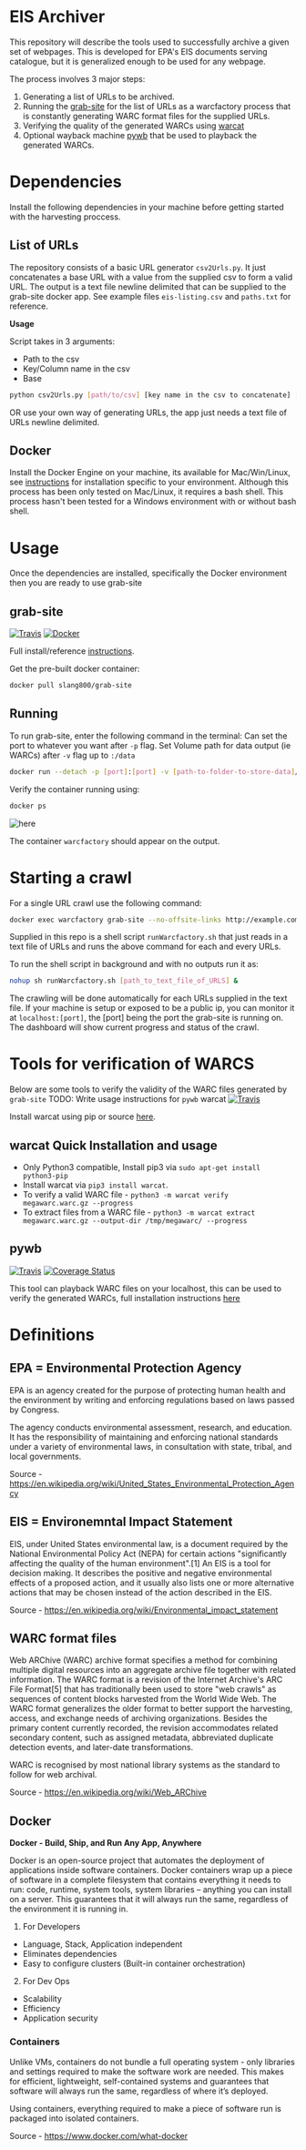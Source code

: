 # EIS Archiver
This repository will describe the tools used to successfully archive a given set of webpages. This is developed for EPA's EIS documents serving catalogue, but it is generalized enough to be used for any webpage. 

The process involves 3 major steps:

1.	Generating a list of URLs to be archived.
2.	Running the [grab-site](https://github.com/slang800/grab-site) for the list of URLs as a warcfactory process that is constantly generating WARC format files for the supplied URLs.
3.	Verifying the quality of the generated WARCs using [warcat](https://github.com/chfoo/warcat)
4.	Optional wayback machine [pywb](https://github.com/ikreymer/pywb) that be used to playback the generated WARCs.


# Dependencies
Install the following dependencies in your machine before getting started with the harvesting proccess.

List of URLs
---
The repository consists of a basic URL generator `csv2Urls.py`. It just concatenates a base URL with a value from the supplied csv to form a valid URL. The output is a text file newline delimited that can be supplied to the grab-site docker app. See example files `eis-listing.csv` and `paths.txt` for reference.

**Usage**

Script takes in 3 arguments:
- Path to the csv
- Key/Column name in the csv
- Base

```bash
python csv2Urls.py [path/to/csv] [key name in the csv to concatenate] [base url]
```

OR use your own way of generating URLs, the app just needs a text file of URLs newline delimited.

Docker
---
Install the Docker Engine on your machine, its available for Mac/Win/Linux, see [instructions](https://docs.docker.com/engine/installation/) for installation specific to your environment. Although this process has been only tested on Mac/Linux, it requires a bash shell. This process hasn't been tested for a Windows environment with or without bash shell.

# Usage
Once the dependencies are installed, specifically the Docker environment then you are ready to use grab-site 

grab-site
---
[![Travis](https://img.shields.io/travis/rust-lang/rust.svg)](https://hub.docker.com/r/slang800/grab-site/) [![Docker](https://img.shields.io/badge/docker--repo-pull-blue.svg)](https://hub.docker.com/r/slang800/grab-site/)

Full install/reference [instructions](https://github.com/slang800/grab-site).

Get the pre-built docker container:
```bash
docker pull slang800/grab-site
```

Running
---
To run  grab-site, enter the following command in the terminal:
Can set the port to whatever you want after `-p` flag.
Set Volume path for data output (ie WARCs) after `-v` flag up to `:/data`

```bash
docker run --detach -p [port]:[port] -v [path-to-folder-to-store-data]/grab-site-date:/data --name warcfactory slang800/grab-site
```

Verify the container running using:

```bash
docker ps
```
![here](/docs/img/docker-ps.png)

The container `warcfactory` should appear on the output.

# Starting a crawl

For a single URL crawl use the following command:

```bash
docker exec warcfactory grab-site --no-offsite-links http://example.com
```

Supplied in this repo is a shell script `runWarcfactory.sh` that just reads in a text file of URLs and runs the above command for each and every URLs. 

To run the shell script in background and with no outputs run it as:

```bash
nohup sh runWarcfactory.sh [path_to_text_file_of_URLS] &
```

The crawling will be done automatically for each URLs supplied in the text file.
If your machine is setup or exposed to be a public ip, you can monitor it at `localhost:[port]`, the [port] being the port the grab-site is running on. The dashboard will show current progress and status of the crawl.

# Tools for verification of WARCS

Below are some tools to verify the validity of the WARC files generated by `grab-site`
TODO: Write usage instructions for `pywb`
warcat
[![Travis](https://img.shields.io/travis/rust-lang/rust.svg)](https://travis-ci.org/chfoo/warcat)

Install warcat using pip or source [here](https://github.com/chfoo/warcat).

warcat Quick Installation and usage
-----------------------------------------
- Only Python3 compatible, Install pip3 via ```sudo apt-get install python3-pip```
- Install warcat via ```pip3 install warcat```.
- To verify a valid WARC file - ```python3 -m warcat verify megawarc.warc.gz --progress```
- To extract files from a WARC file - ```python3 -m warcat extract megawarc.warc.gz --output-dir /tmp/megawarc/ --progress```

pywb
---
[![Travis](https://img.shields.io/travis/rust-lang/rust.svg)](https://travis-ci.org/ikreymer/pywb) [![Coverage Status](https://coveralls.io/repos/github/ikreymer/pywb/badge.svg?branch=master)](https://coveralls.io/github/ikreymer/pywb?branch=master)

This tool can playback WARC files on your localhost, this can be used to verify the generated WARCs, full installation instructions [here](https://github.com/ikreymer/pywb)

# Definitions

## EPA = Environmental Protection Agency
EPA is an agency created for the purpose of protecting human health and the environment by writing and enforcing regulations based on laws passed by Congress.

The agency conducts environmental assessment, research, and education. It has the responsibility of maintaining and enforcing national standards under a variety of environmental laws, in consultation with state, tribal, and local governments.

Source - https://en.wikipedia.org/wiki/United_States_Environmental_Protection_Agency

## EIS = Environemntal Impact Statement

EIS, under United States environmental law, is a document required by the National Environmental Policy Act (NEPA) for certain actions "significantly affecting the quality of the human environment".[1] An EIS is a tool for decision making. It describes the positive and negative environmental effects of a proposed action, and it usually also lists one or more alternative actions that may be chosen instead of the action described in the EIS. 

Source - https://en.wikipedia.org/wiki/Environmental_impact_statement

## WARC format files

Web ARChive (WARC) archive format specifies a method for combining multiple digital resources into an aggregate archive file together with related information. The WARC format is a revision of the Internet Archive's ARC File Format[5] that has traditionally been used to store "web crawls" as sequences of content blocks harvested from the World Wide Web. The WARC format generalizes the older format to better support the harvesting, access, and exchange needs of archiving organizations. Besides the primary content currently recorded, the revision accommodates related secondary content, such as assigned metadata, abbreviated duplicate detection events, and later-date transformations.

WARC is recognised by most national library systems as the standard to follow for web archival.

Source - https://en.wikipedia.org/wiki/Web_ARChive

## Docker 

**Docker - Build, Ship, and Run Any App, Anywhere**

Docker is an open-source project that automates the deployment of applications inside software containers.
Docker containers wrap up a piece of software in a complete filesystem that contains everything it needs to run: code, runtime, system tools, system libraries – anything you can install on a server. This guarantees that it will always run the same, regardless of the environment it is running in.

1. For Developers
  + Language, Stack, Application independent
  + Eliminates dependencies
  + Easy to configure clusters (Built-in container orchestration)
 
2. For Dev Ops
  + Scalability
  + Efficiency
  + Application security
  
### Containers

Unlike VMs, containers do not bundle a full operating system - only libraries and settings required to make the software work are needed. This makes for efficient, lightweight, self-contained systems and guarantees that software will always run the same, regardless of where it’s deployed.

Using containers, everything required to make a piece of software run is packaged into isolated containers.


Source - https://www.docker.com/what-docker
